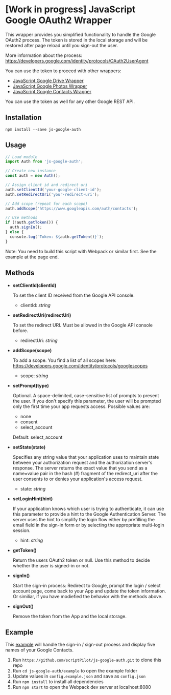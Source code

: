 # [Work in progress] JavaScript Google OAuth2 Wrapper

This wrapper provides you simplified functionality to handle the Google OAuth2 process. The token is stored in the local storage and will be restored after page reload until you sign-out the user.

More information about the process:
https://developers.google.com/identity/protocols/OAuth2UserAgent

You can use the token to proceed with other wrappers:

* [JavaScript Google Drive Wrapper](https://github.com/scriptPilot/js-google-drive)
* [JavaScript Google Photos Wrapper](https://github.com/scriptPilot/js-google-photos)
* [JavaScript Google Contacts Wrapper](https://github.com/scriptPilot/js-google-contacts)

You can use the token as well for any other Google REST API.

## Installation

`npm install --save js-google-auth`

## Usage

```js
// Load module
import Auth from 'js-google-auth';

// Create new instance
const auth = new Auth();

// Assign client id and redirect uri
auth.setClientId('your-google-client-id');
auth.setRedirectUri('your-redirect-uri');

// Add scope (repeat for each scope)
auth.addScope('https://www.googleapis.com/auth/contacts');

// Use methods
if (!auth.getToken()) {
  auth.signIn();
} else {
  console.log(`Token: ${auth.getToken()}`);
}
```

Note: You need to build this script with Webpack or similar first. See the example at the page end.

## Methods

* **setClientId(clientId)**

  To set the client ID received from the Google API console.

  * clientId: *string*

* **setRedirectUri(redirectUri)**

  To set the redirect URI. Must be allowed in the Google API console before.

  * redirectUri: *string*

* **addScope(scope)**

  To add a scope. You find a list of all scopes here:
  https://developers.google.com/identity/protocols/googlescopes

  * scope: *string*

* **setPrompt(type)**

  Optional. A space-delimited, case-sensitive list of prompts to present the user. If you don't specify this parameter, the user will be prompted only the first time your app requests access. Possible values are:

  * none
  * consent
  * select_account

  Default: select_account

* **setState(state)**

  Specifies any string value that your application uses to maintain state between your authorization request and the authorization server's response. The server returns the exact value that you send as a name=value pair in the hash (#) fragment of the redirect_uri after the user consents to or denies your application's access request.

  * state: *string*

* **setLoginHint(hint)**

  If your application knows which user is trying to authenticate, it can use this parameter to provide a hint to the Google Authentication Server. The server uses the hint to simplify the login flow either by prefilling the email field in the sign-in form or by selecting the appropriate multi-login session.

  - hint: *string*

* **getToken()**

  Return the users OAuth2 token or null. Use this method to decide whether the user is signed-in or not.

* **signIn()**

  Start the sign-in process: Redirect to Google, prompt the login / select account page, come back to your App and update the token information. Or similiar, if you have modiefied the behavior with the methods above.

* **signOut()**

  Remove the token from the App and the local storage.

## Example

This [example](/example) will handle the sign-in / sign-out process and display five names of your Google Contacts.

1. Run `https://github.com/scriptPilot/js-google-auth.git` to clone this repo
2. Run `cd js-google-auth/example` to open the example folder
3. Update values in `config.example.json` and save as `config.json`
4. Run `npm install` to install all dependencies
5. Run `npm start` to open the Webpack dev server at localhost:8080
